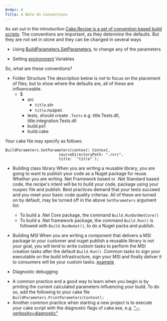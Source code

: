 ```yaml
---
Order: 6
Title: A Note On Conventions
---
```


As set out in the introduction [Cake.Recipe is a set of convention based build scripts](/). The conventions are important, as they determine the defaults. But they are not set in stone and they can be changed in several ways

*  Using [BuildParameters.SetParameters](https://github.com/cake-contrib/Cake.Recipe/blob/develop/Cake.Recipe/Content/parameters.cake#L358), to change any of the parameters

* Setting [environment](../fundamentals/environment-variables) Variables 

So, what are these conventions?

* Folder Structure
The description below is not to focus on the placement of files, but to show where the defaults are, all of these are influenceable.
    - $
        - src
            - `title`.sln
            - `title`.nuspec
        - tests, should create `.Tests` e.g. title.Tests.dll, title.integration.Tests.dll 
        - build.ps1
        - build.cake

Your cake file may specify as follows:

    BuildParameters.SetParameters(context: Context,
                            sourceDirectoryPath: "./src",
                            title: `"title"`);

* Building class library
When you are writing a reusable library, you are going to want to publish your code as a Nuget package for reuse. Whether you are writing .Net Framework based or .Net Standard based code, the recipe's intent will be to build your code, package using your nuspec file and publish. Best practices demand that your tests succeed and you meet your basic code quality criterias. All of these are turned on by default, may be turned off in the above `SetParameters` argument list.
    - To build a .Net Core package, the command `Build.RunDotNetCore()`
    - To build a .Net framework package, the command `Build.Run()` is followed with `Build.RunNuGet()`, to do a Nuget packa and publish.

 
* Building MSI
When you are writing a component that delivers a MSI package to your customer and nuget publish a reusable library is not your goal, you will tend to write custom tasks to perform the MSI creation tasks after the default `Build.Run()`. Common tasks to sign your executable on the build infrastructure, sign your MSI and finally deliver it to consumers will be your custom tasks. [example](https://github.com/chocolatey/ChocolateyGUI/blob/develop/setup.cake#L103)

* Diagnostic debugging

- A common practice and a good way to learn when you begin is by printing the current calculated parameters influencing your build. To do so, add the following to your cake file
`BuildParameters.PrintParameters(Context);`
- Another common practice when starting a new project is to execute your cake script with the diagnostic flags of cake.exe, e.g. 
["--verbosity=diagnostic"](https://cakebuild.net/docs/cli/usage)




